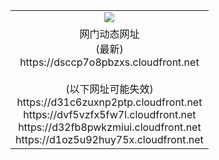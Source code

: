 ﻿<table>
  <tr></tr>
  <tr><td colspan=2 align=center><img src="https://dsccp7o8pbzxs.cloudfront.net/Up/oGate.jpg" /></td></tr>
  <tr><td colspan=2 align=center>网门动态网址<br/>(最新)
<br>https://dsccp7o8pbzxs.cloudfront.net
<br/><br/>(以下网址可能失效)
<br>https://d31c6zuxnp2ptp.cloudfront.net
<br>https://dvf5vzfx5fw7l.cloudfront.net
<br>https://d32fb8pwkzmiui.cloudfront.net
<br>https://d1oz5u92huy75x.cloudfront.net
    </td>
  </tr>
</table>
